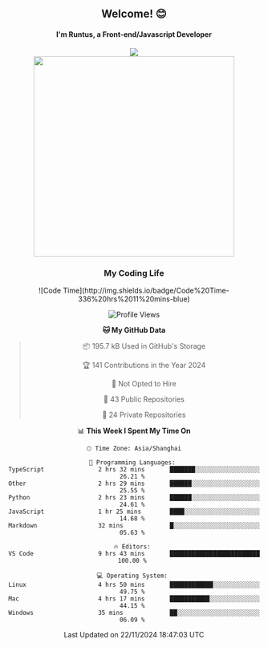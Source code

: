 

<div align="center">
    <div>    
        <h2>Welcome! 😊</h2>
        <h4> I'm Runtus, a Front-end/Javascript Developer</h4>
    </div>
    <img style="width=100%" src="https://github.com/user-attachments/assets/96bbb592-d82f-4a25-bfe7-39362c279943"> </img>
</div>


<div align="center">
<img src="https://github-readme-stats.vercel.app/api?username=Runtus&show_icons=true&theme=tokyonight" width=400 />

</div>

<div align="center">
<h3>My Coding Life</h3>
<!--START_SECTION:waka-->
![Code Time](http://img.shields.io/badge/Code%20Time-336%20hrs%2011%20mins-blue)

![Profile Views](http://img.shields.io/badge/Profile%20Views-18-blue)

**🐱 My GitHub Data** 

> 📦 195.7 kB Used in GitHub's Storage 
 > 
> 🏆 141 Contributions in the Year 2024
 > 
> 🚫 Not Opted to Hire
 > 
> 📜 43 Public Repositories 
 > 
> 🔑 24 Private Repositories 
 > 
📊 **This Week I Spent My Time On** 

```text
🕑︎ Time Zone: Asia/Shanghai

💬 Programming Languages: 
TypeScript               2 hrs 32 mins       ███████░░░░░░░░░░░░░░░░░░   26.21 % 
Other                    2 hrs 29 mins       ██████░░░░░░░░░░░░░░░░░░░   25.55 % 
Python                   2 hrs 23 mins       ██████░░░░░░░░░░░░░░░░░░░   24.61 % 
JavaScript               1 hr 25 mins        ████░░░░░░░░░░░░░░░░░░░░░   14.68 % 
Markdown                 32 mins             █░░░░░░░░░░░░░░░░░░░░░░░░   05.63 % 

🔥 Editors: 
VS Code                  9 hrs 43 mins       █████████████████████████   100.00 % 

💻 Operating System: 
Linux                    4 hrs 50 mins       ████████████░░░░░░░░░░░░░   49.75 % 
Mac                      4 hrs 17 mins       ███████████░░░░░░░░░░░░░░   44.15 % 
Windows                  35 mins             ██░░░░░░░░░░░░░░░░░░░░░░░   06.09 % 
```


 Last Updated on 22/11/2024 18:47:03 UTC
<!--END_SECTION:waka-->
</div>
